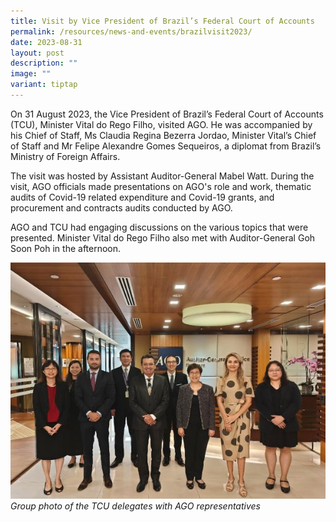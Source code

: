 ```yaml
---
title: Visit by Vice President of Brazil’s Federal Court of Accounts
permalink: /resources/news-and-events/brazilvisit2023/
date: 2023-08-31
layout: post
description: ""
image: ""
variant: tiptap
---
```

On 31 August 2023, the Vice President of Brazil’s Federal Court of Accounts (TCU), Minister Vital do Rego Filho, visited AGO. He was accompanied by his Chief of Staff, Ms Claudia Regina Bezerra Jordao, Minister Vital’s Chief of Staff and Mr Felipe Alexandre Gomes Sequeiros, a diplomat from Brazil’s Ministry of Foreign Affairs.
 
The visit was hosted by Assistant Auditor-General Mabel Watt. During the visit, AGO officials made presentations on AGO's role and work,  thematic audits of Covid-19 related expenditure and Covid-19 grants, and procurement and contracts audits conducted by AGO.
 
AGO and TCU had engaging discussions on the various topics that were presented. Minister Vital do Rego Filho also met with Auditor-General Goh Soon Poh in the afternoon.

![](/images/News_Events_Photos/2023/2023brazilvisit_1.jpg)
*Group photo of the TCU delegates with AGO representatives*